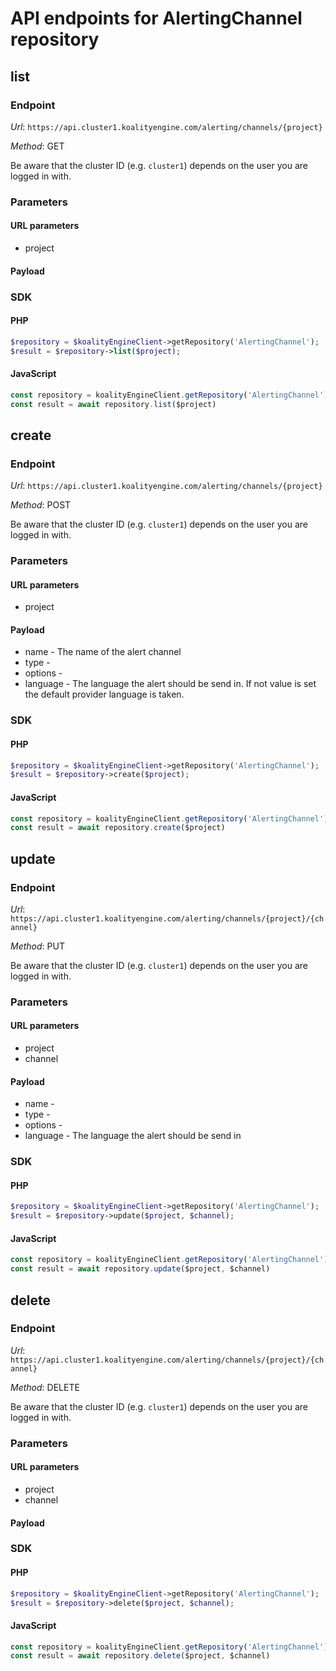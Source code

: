 # API endpoints for AlertingChannel repository


## list

### Endpoint

*Url*: ```https://api.cluster1.koalityengine.com/alerting/channels/{project}```

*Method*: GET

Be aware that the cluster ID (e.g. `cluster1`) depends on the user you are logged in with.

### Parameters

#### URL parameters
 - project

#### Payload

### SDK

#### PHP
```php
$repository = $koalityEngineClient->getRepository('AlertingChannel');
$result = $repository->list($project);
```

#### JavaScript

```javascript
const repository = koalityEngineClient.getRepository('AlertingChannel')
const result = await repository.list($project)
```


## create

### Endpoint

*Url*: ```https://api.cluster1.koalityengine.com/alerting/channels/{project}```

*Method*: POST

Be aware that the cluster ID (e.g. `cluster1`) depends on the user you are logged in with.

### Parameters

#### URL parameters
 - project

#### Payload
- name - The name of the alert channel
- type - 
- options - 
- language - The language the alert should be send in. If not value is set the default provider language is taken.

### SDK

#### PHP
```php
$repository = $koalityEngineClient->getRepository('AlertingChannel');
$result = $repository->create($project);
```

#### JavaScript

```javascript
const repository = koalityEngineClient.getRepository('AlertingChannel')
const result = await repository.create($project)
```


## update

### Endpoint

*Url*: ```https://api.cluster1.koalityengine.com/alerting/channels/{project}/{channel}```

*Method*: PUT

Be aware that the cluster ID (e.g. `cluster1`) depends on the user you are logged in with.

### Parameters

#### URL parameters
 - project
 - channel

#### Payload
- name - 
- type - 
- options - 
- language - The language the alert should be send in

### SDK

#### PHP
```php
$repository = $koalityEngineClient->getRepository('AlertingChannel');
$result = $repository->update($project, $channel);
```

#### JavaScript

```javascript
const repository = koalityEngineClient.getRepository('AlertingChannel')
const result = await repository.update($project, $channel)
```


## delete

### Endpoint

*Url*: ```https://api.cluster1.koalityengine.com/alerting/channels/{project}/{channel}```

*Method*: DELETE

Be aware that the cluster ID (e.g. `cluster1`) depends on the user you are logged in with.

### Parameters

#### URL parameters
 - project
 - channel

#### Payload

### SDK

#### PHP
```php
$repository = $koalityEngineClient->getRepository('AlertingChannel');
$result = $repository->delete($project, $channel);
```

#### JavaScript

```javascript
const repository = koalityEngineClient.getRepository('AlertingChannel')
const result = await repository.delete($project, $channel)
```

